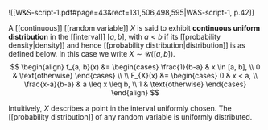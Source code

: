 
![[W&S-script-1.pdf#page=43&rect=131,506,498,595|W&S-script-1, p.42]]

A [[continuous]] [[random variable]] $X$ is said to exhibit **continuous uniform distribution** in the [[interval]] $[a, b]$, with $a < b$ if its [[probability density|density]] and hence [[probability distribution|distribution]] is as defined below. In this case we write $X \sim \mathcal{U}([a, b])$.
$$
\begin{align}
f_{a, b}(x) &= \begin{cases}
\frac{1}{b-a} & x \in [a, b], \\
0 & \text{otherwise}
\end{cases} \\ \\
F_{X}(x) &= \begin{cases}
0 & x < a, \\
\frac{x-a}{b-a} & a \leq x \leq b, \\
1 & \text{otherwise}
\end{cases}
\end{align}
$$

Intuitively, $X$ describes a point in the interval uniformly chosen. The [[probability distribution]] of any random variable is uniformly distributed.